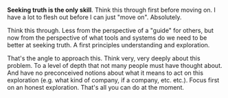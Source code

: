 **Seeking truth is the only skill**. Think this through first before moving on. I have a lot to flesh out before I can just "move on". Absolutely.

Think this through. Less from the perspective of a "guide" for others, but now from the perspective of what tools and systems do we need to be better at seeking truth. A first principles understanding and exploration.

That's the angle to approach this. Think very, very deeply about this problem. To a level of depth that not many people must have thought about. And have no preconceived notions about what it means to act on this exploration (e.g. what kind of company, if a company, etc. etc.). Focus first on an honest exploration. That's all you can do at the moment.